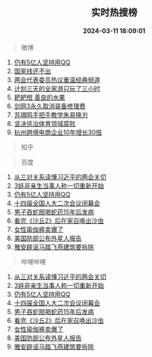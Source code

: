 <div align="center"><h2>实时热搜榜</h2><h4>2024-03-11 18:09:01</h4></div>

> 微博  

1. [仍有5亿人坚持用QQ](https://s.weibo.com/weibo?q=%23%E4%BB%8D%E6%9C%895%E4%BA%BF%E4%BA%BA%E5%9D%9A%E6%8C%81%E7%94%A8QQ%23&t=31&band_rank=1&Refer=top)<br />
2. [国家线还不出](https://s.weibo.com/weibo?q=%23%E5%9B%BD%E5%AE%B6%E7%BA%BF%E8%BF%98%E4%B8%8D%E5%87%BA%23&t=31&band_rank=2&Refer=top)<br />
3. [两会代表委员热议重温经典频道](https://s.weibo.com/weibo?q=%23%E4%B8%A4%E4%BC%9A%E4%BB%A3%E8%A1%A8%E5%A7%94%E5%91%98%E7%83%AD%E8%AE%AE%E9%87%8D%E6%B8%A9%E7%BB%8F%E5%85%B8%E9%A2%91%E9%81%93%23&t=31&band_rank=3&Refer=top)<br />
4. [计划三天的全家游只玩了三小时](https://s.weibo.com/weibo?q=%E8%AE%A1%E5%88%92%E4%B8%89%E5%A4%A9%E7%9A%84%E5%85%A8%E5%AE%B6%E6%B8%B8%E5%8F%AA%E7%8E%A9%E4%BA%86%E4%B8%89%E5%B0%8F%E6%97%B6&t=31&band_rank=4&Refer=top)<br />
5. [耙耙柑 善良的水果](https://s.weibo.com/weibo?q=%E8%80%99%E8%80%99%E6%9F%91%20%E5%96%84%E8%89%AF%E7%9A%84%E6%B0%B4%E6%9E%9C&t=31&band_rank=5&Refer=top)<br />
6. [剑网3永久取消装备修理费](https://s.weibo.com/weibo?q=%23%E5%89%91%E7%BD%913%E6%B0%B8%E4%B9%85%E5%8F%96%E6%B6%88%E8%A3%85%E5%A4%87%E4%BF%AE%E7%90%86%E8%B4%B9%23&t=31&band_rank=6&Refer=top)<br />
7. [苏翊鸣手把手教学朱易换刃](https://s.weibo.com/weibo?q=%23%E8%8B%8F%E7%BF%8A%E9%B8%A3%E6%89%8B%E6%8A%8A%E6%89%8B%E6%95%99%E5%AD%A6%E6%9C%B1%E6%98%93%E6%8D%A2%E5%88%83%23&t=31&band_rank=7&Refer=top)<br />
8. [坚决惩治体育领域腐败](https://s.weibo.com/weibo?q=%23%E5%9D%9A%E5%86%B3%E6%83%A9%E6%B2%BB%E4%BD%93%E8%82%B2%E9%A2%86%E5%9F%9F%E8%85%90%E8%B4%A5%23&t=31&band_rank=8&Refer=top)<br />
9. [杭州跨境电商企业10年增长30倍](https://s.weibo.com/weibo?q=%23%E6%9D%AD%E5%B7%9E%E8%B7%A8%E5%A2%83%E7%94%B5%E5%95%86%E4%BC%81%E4%B8%9A10%E5%B9%B4%E5%A2%9E%E9%95%BF30%E5%80%8D%23&t=31&band_rank=9&Refer=top)<br />

> 知乎  


> 百度  

1. [从三对关系读懂习近平的两会关切](https://www.baidu.com/s?wd=%E4%BB%8E%E4%B8%89%E5%AF%B9%E5%85%B3%E7%B3%BB%E8%AF%BB%E6%87%82%E4%B9%A0%E8%BF%91%E5%B9%B3%E7%9A%84%E4%B8%A4%E4%BC%9A%E5%85%B3%E5%88%87&sa=fyb_news&rsv_dl=fyb_news)<br />
2. [3娃非亲生当事人称一切重新开始](https://www.baidu.com/s?wd=3%E5%A8%83%E9%9D%9E%E4%BA%B2%E7%94%9F%E5%BD%93%E4%BA%8B%E4%BA%BA%E7%A7%B0%E4%B8%80%E5%88%87%E9%87%8D%E6%96%B0%E5%BC%80%E5%A7%8B&sa=fyb_news&rsv_dl=fyb_news)<br />
3. [仍有5亿人坚持用QQ](https://www.baidu.com/s?wd=%E4%BB%8D%E6%9C%895%E4%BA%BF%E4%BA%BA%E5%9D%9A%E6%8C%81%E7%94%A8QQ&sa=fyb_news&rsv_dl=fyb_news)<br />
4. [十四届全国人大二次会议闭幕会](https://www.baidu.com/s?wd=%E5%8D%81%E5%9B%9B%E5%B1%8A%E5%85%A8%E5%9B%BD%E4%BA%BA%E5%A4%A7%E4%BA%8C%E6%AC%A1%E4%BC%9A%E8%AE%AE%E9%97%AD%E5%B9%95%E4%BC%9A&sa=fyb_news&rsv_dl=fyb_news)<br />
5. [男子吞蛇胆喝蛇药15年后发病](https://www.baidu.com/s?wd=%E7%94%B7%E5%AD%90%E5%90%9E%E8%9B%87%E8%83%86%E5%96%9D%E8%9B%87%E8%8D%AF15%E5%B9%B4%E5%90%8E%E5%8F%91%E7%97%85&sa=fyb_news&rsv_dl=fyb_news)<br />
6. [看完《沙丘2》后在家召唤出沙虫](https://www.baidu.com/s?wd=%E7%9C%8B%E5%AE%8C%E3%80%8A%E6%B2%99%E4%B8%982%E3%80%8B%E5%90%8E%E5%9C%A8%E5%AE%B6%E5%8F%AC%E5%94%A4%E5%87%BA%E6%B2%99%E8%99%AB&sa=fyb_news&rsv_dl=fyb_news)<br />
7. [女性瑜伽裤卖爆了](https://www.baidu.com/s?wd=%E5%A5%B3%E6%80%A7%E7%91%9C%E4%BC%BD%E8%A3%A4%E5%8D%96%E7%88%86%E4%BA%86&sa=fyb_news&rsv_dl=fyb_news)<br />
8. [美国防部公布外星人报告](https://www.baidu.com/s?wd=%E7%BE%8E%E5%9B%BD%E9%98%B2%E9%83%A8%E5%85%AC%E5%B8%83%E5%A4%96%E6%98%9F%E4%BA%BA%E6%8A%A5%E5%91%8A&sa=fyb_news&rsv_dl=fyb_news)<br />
9. [雅安辟谣马踏飞燕建筑要拆除](https://www.baidu.com/s?wd=%E9%9B%85%E5%AE%89%E8%BE%9F%E8%B0%A3%E9%A9%AC%E8%B8%8F%E9%A3%9E%E7%87%95%E5%BB%BA%E7%AD%91%E8%A6%81%E6%8B%86%E9%99%A4&sa=fyb_news&rsv_dl=fyb_news)<br />

> 哔哩哔哩  

1. [从三对关系读懂习近平的两会关切](https://www.baidu.com/s?wd=%E4%BB%8E%E4%B8%89%E5%AF%B9%E5%85%B3%E7%B3%BB%E8%AF%BB%E6%87%82%E4%B9%A0%E8%BF%91%E5%B9%B3%E7%9A%84%E4%B8%A4%E4%BC%9A%E5%85%B3%E5%88%87&sa=fyb_news&rsv_dl=fyb_news)<br />
2. [3娃非亲生当事人称一切重新开始](https://www.baidu.com/s?wd=3%E5%A8%83%E9%9D%9E%E4%BA%B2%E7%94%9F%E5%BD%93%E4%BA%8B%E4%BA%BA%E7%A7%B0%E4%B8%80%E5%88%87%E9%87%8D%E6%96%B0%E5%BC%80%E5%A7%8B&sa=fyb_news&rsv_dl=fyb_news)<br />
3. [仍有5亿人坚持用QQ](https://www.baidu.com/s?wd=%E4%BB%8D%E6%9C%895%E4%BA%BF%E4%BA%BA%E5%9D%9A%E6%8C%81%E7%94%A8QQ&sa=fyb_news&rsv_dl=fyb_news)<br />
4. [十四届全国人大二次会议闭幕会](https://www.baidu.com/s?wd=%E5%8D%81%E5%9B%9B%E5%B1%8A%E5%85%A8%E5%9B%BD%E4%BA%BA%E5%A4%A7%E4%BA%8C%E6%AC%A1%E4%BC%9A%E8%AE%AE%E9%97%AD%E5%B9%95%E4%BC%9A&sa=fyb_news&rsv_dl=fyb_news)<br />
5. [男子吞蛇胆喝蛇药15年后发病](https://www.baidu.com/s?wd=%E7%94%B7%E5%AD%90%E5%90%9E%E8%9B%87%E8%83%86%E5%96%9D%E8%9B%87%E8%8D%AF15%E5%B9%B4%E5%90%8E%E5%8F%91%E7%97%85&sa=fyb_news&rsv_dl=fyb_news)<br />
6. [看完《沙丘2》后在家召唤出沙虫](https://www.baidu.com/s?wd=%E7%9C%8B%E5%AE%8C%E3%80%8A%E6%B2%99%E4%B8%982%E3%80%8B%E5%90%8E%E5%9C%A8%E5%AE%B6%E5%8F%AC%E5%94%A4%E5%87%BA%E6%B2%99%E8%99%AB&sa=fyb_news&rsv_dl=fyb_news)<br />
7. [女性瑜伽裤卖爆了](https://www.baidu.com/s?wd=%E5%A5%B3%E6%80%A7%E7%91%9C%E4%BC%BD%E8%A3%A4%E5%8D%96%E7%88%86%E4%BA%86&sa=fyb_news&rsv_dl=fyb_news)<br />
8. [美国防部公布外星人报告](https://www.baidu.com/s?wd=%E7%BE%8E%E5%9B%BD%E9%98%B2%E9%83%A8%E5%85%AC%E5%B8%83%E5%A4%96%E6%98%9F%E4%BA%BA%E6%8A%A5%E5%91%8A&sa=fyb_news&rsv_dl=fyb_news)<br />
9. [雅安辟谣马踏飞燕建筑要拆除](https://www.baidu.com/s?wd=%E9%9B%85%E5%AE%89%E8%BE%9F%E8%B0%A3%E9%A9%AC%E8%B8%8F%E9%A3%9E%E7%87%95%E5%BB%BA%E7%AD%91%E8%A6%81%E6%8B%86%E9%99%A4&sa=fyb_news&rsv_dl=fyb_news)<br />
